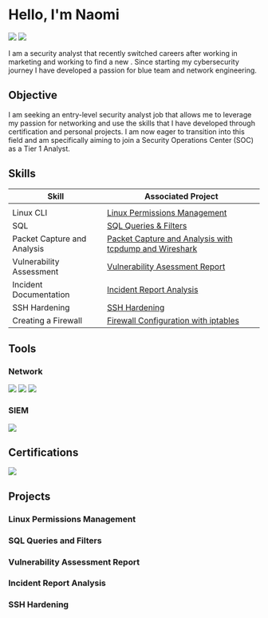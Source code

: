 # Hello, I'm Naomi
<a href="https://github.com/naomi-kerr/Professional-Statement"> <img src="https://img.shields.io/badge/Professional%20Statement-F74E4E?style=for-the-badge" /></a> <a href="https://linkedin.com/in/naomi-kerr"><img src="https://img.shields.io/badge/-LinkedIn-0072b1?&style=for-the-badge&logo=linkedin&logoColor=white" /></a> 


I am a security analyst that recently switched careers after working in marketing and working to find a new . Since starting my cybersecurity journey I have developed a passion for blue team and network engineering. 
## Objective

I am seeking an entry-level security analyst job that allows me to leverage my passion for networking and use the skills that I have developed through certification and personal projects. I am now eager to transition into this field and am specifically aiming to join a Security Operations Center (SOC) as a Tier 1 Analyst.
## Skills

| Skill                                                | Associated Project |
| ---------------------------------------------------- | ------------------ |
| | |
| Linux CLI                 | <a href=https://github.com/naomi-kerr/File-Permissions-in-Linux>Linux Permissions Management</a> |
| SQL                       | <a href=https://github.com/naomi-kerr/SQL-Queries-and-Filters> SQL Queries & Filters</a> |
| Packet Capture and Analysis | <a href=https://github.com/naomi-kerr/Packet-Capture-and-Analysis> Packet Capture and Analysis with tcpdump and Wireshark </a> | 
| Vulnerability Assessment  | <a href=https://github.com/naomi-kerr/Vulnerability-Assessment-Report>Vulnerability Asessment Report </a> |
| Incident Documentation    | <a href=https://github.com/naomi-kerr/Incident-Report-Analysis>Incident Report Analysis</a> |
| SSH Hardening             | <a href=https://github.com/naomi-kerr/SSH-Hardening>SSH Hardening</a> |
| Creating a Firewall| <a href=https://github.com/naomi-kerr/Firewall-Configuration-with-iptables> Firewall Configuration with iptables</a>| 
## Tools
### Network
<div>
    <img src="https://img.shields.io/badge/-Wireshark-1679A7?&style=for-the-badge&logo=Wireshark&logoColor=white" />
    <img src="https://img.shields.io/badge/tcpdump-A90101?style=for-the-badge">
    <img src="https://img.shields.io/badge/-Suricata-EF3B2D?&style=for-the-badge&logo=Suricata&logoColor=white" />
    
    
</div>

### SIEM
<div>
    <img src="https://img.shields.io/badge/Wazuh-00A9E5?style=for-the-badge&color=4285F4" />
</div>

## Certifications

<div>
<a href="https://coursera.org/share/50cc19cf866cffa9f7159a8e0812921b"><img src="https://img.shields.io/badge/Google%20Cybersecurity%20Certificate-white?style=for-the-badge&logo=google&logoColor=white&color=4285F4" /></a href>
</div>

## Projects

### Linux Permissions Management
### SQL Queries and Filters
### Vulnerability Assessment Report
### Incident Report Analysis
### SSH Hardening
